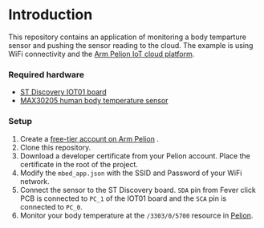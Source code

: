 # Introduction
This repository contains an application of monitoring a body temparture sensor and pushing the sensor reading to the cloud. The example is using WiFi connectivity and the [Arm Pelion IoT cloud platform](https://www.pelion.com/). 
### Required hardware
- [ST Discovery IOT01 board](https://os.mbed.com/platforms/ST-Discovery-L475E-IOT01A)
- [MAX30205 human body temperature sensor](https://www.mikroe.com/fever-click)
### Setup 
1. Create a [free-tier account on Arm Pelion](https://os.mbed.com/pelion-free-tier/) .
2. Clone this repository.
3. Download a developer certificate from your Pelion account. Place the certificate in the root of the project.
4. Modify the `mbed_app.json` with the SSID and Password of your WiFi network.
5. Connect the sensor to the ST Discovery board. `SDA` pin from Fever click PCB is connected to `PC_1` of the IOT01 board and the `SCA` pin is connected to `PC_0`.
6. Monitor your body temperature at the `/3303/0/5700` resource in [Pelion](https://portal.mbedcloud.com/). 
